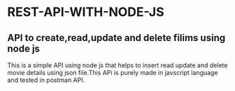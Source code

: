 # REST-API-WITH-NODE-JS
## API to create,read,update and delete filims using node js
This is a simple API using node js that helps to insert read update and delete movie details using json file.This APi is purely made in javscript language and tested in postman API.
